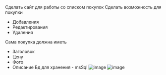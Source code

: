 Сделать сайт для работы со списком покупок
Сделать возможность для покупки
- Добавления
- Редактирования
- Удаления


Сама покупка должна иметь
- Заголовок
- Цену
- Фото
- Описание
Бд для хранения - msSql
![image](https://user-images.githubusercontent.com/87224103/212499285-196f38e7-f71a-4496-ad03-1f219031c43e.png)
![image](https://user-images.githubusercontent.com/87224103/212499291-7b1ab57e-116f-429f-82cb-2f4460ac799c.png)
